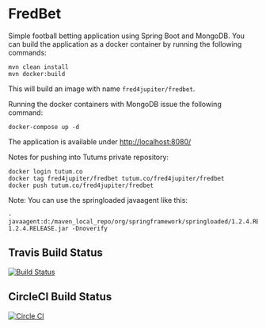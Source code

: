 # FredBet #

Simple football betting application using Spring Boot and MongoDB. You can build the application as a docker container by running the following commands:

	mvn clean install
	mvn docker:build

This will build an image with name `fred4jupiter/fredbet`.

Running the docker containers with MongoDB issue the following command:

	docker-compose up -d
The application is available under [http://localhost:8080/](http://localhost:8080/)

Notes for pushing into Tutums private repository:

	docker login tutum.co
	docker tag fred4jupiter/fredbet tutum.co/fred4jupiter/fredbet
	docker push tutum.co/fred4jupiter/fredbet
	
Note: You can use the springloaded javaagent like this: 

	-javaagent:d:/maven_local_repo/org/springframework/springloaded/1.2.4.RELEASE/springloaded-1.2.4.RELEASE.jar -Dnoverify

## Travis Build Status ##
[![Build Status](https://travis-ci.org/fred4jupiter/fredbet.svg?branch=master)](https://travis-ci.org/fred4jupiter/fredbet) 

## CircleCI Build Status ##

[![Circle CI](https://circleci.com/gh/fred4jupiter/fredbet.svg?style=shield)](https://circleci.com/gh/fred4jupiter/fredbet)